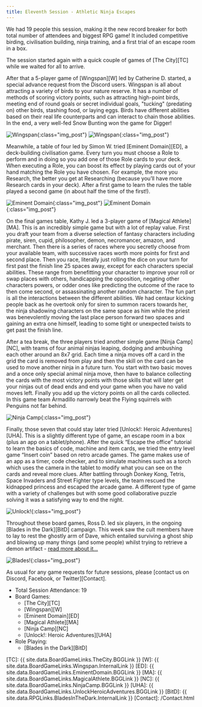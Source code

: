 ```yaml
---
title: Eleventh Session - Athletic Ninja Escapes
---
```


We had 19 people this session, making it the new record breaker for both total number of attendees and biggest RPG game!
It included competitive birding, civilisation building, ninja training, and a first trial of an escape room in a box.

The session started again with a quick couple of games of [The City][TC] while we waited for all to arrive.

After that a 5-player game of [Wingspan][W] led by Catherine D. started, a special advance request from the Discord users.
Wingspan is all about attracting a variety of birds to your nature reserve.
It has a number of methods of scoring victory points, such as attracting high-point birds, meeting end of round goals or secret individual goals, "tucking" (predating on) other birds, stashing food, or laying eggs.
Birds have different abilities based on their real life counterparts and can interact to chain those abilities.
In the end, a very well-fed Snow Bunting won the game for Digger!

![Wingspan](/images/posts/2020_02_26/wingspan03.jpg "Wingspan"){:class="img_post"}
![Wingspan](/images/posts/2020_02_26/wingspan05.jpg "Wingspan"){:class="img_post"}

Meanwhile, a table of four led by Simon W. tried [Eminent Domain][ED], a deck-building civilisation game.
Every turn you must choose a Role to perform and in doing so you add one of those Role cards to your deck.
When executing a Role, you can boost its effect by playing cards out of your hand matching the Role you have chosen.
For example, the more you Research, the better you get at Researching (because you’ll have more Research cards in your deck).
After a first game to learn the rules the table played a second game (in about half the time of the first!).

![Eminent Domain](/images/posts/2020_02_26/eminentdomain01.jpg "Eminent Domain"){:class="img_post"}
![Eminent Domain](/images/posts/2020_02_26/eminentdomain03.jpg "Eminent Domain"){:class="img_post"}

On the final games table, Kathy J. led a 3-player game of [Magical Athlete][MA].
This is an incredibly simple game but with a lot of replay value.
First you draft your team from a diverse selection of fantasy characters including pirate, siren, cupid, philosopher, demon, necromancer, amazon, and merchant.
Then there is a series of races where you secretly choose from your available team, with successive races worth more points for first and second place.
Then you race, literally just rolling the dice on your turn for first past the finish line 25 spaces away, except for each characters special abilities.
These range from benefitting your character to improve your roll or swap places with others, handicapping the opposition, negating other characters powers, or odder ones like predicting the outcome of the race to then come second, or assassinating another random character.
The fun part is all the interactions between the different abilities.
We had centaur kicking people back as he overtook only for siren to summon racers towards her, the ninja shadowing characters on the same space as him while the priest was benevolently moving the last place person forward two spaces and gaining an extra one himself, leading to some tight or unexpected twists to get past the finish line.

After a tea break, the three players tried another simple game [Ninja Camp][NC], with teams of four animal ninjas leaping, dodging and ambushing each other around an 8x7 grid.
Each time a ninja moves off a card in the grid the card is removed from play and then the skill on the card can be used to move another ninja in a future turn.
You start with two basic moves and a once only special animal ninja move, then have to balance collecting the cards with the most victory points with those skills that will later get your ninjas out of dead ends and end your game when you have no valid moves left.
Finally you add up the victory points on all the cards collected.
In this game team Armadillo narrowly beat the Flying squirrels with Penguins not far behind.

![Ninja Camp](/images/posts/2020_02_26/ninja01.jpg "Ninja Camp"){:class="img_post"}

Finally, those seven that could stay later tried [Unlock!: Heroic Adventures][UHA].
This is a slightly different type of game, an escape room in a box (plus an app on a tablet/phone).
After the quick “Escape the office” tutorial to learn the basics of code, machine and item cards, we tried the entry level game “Insert coin” based on retro arcade games.
The game makes use of an app as a timer, code checker, and to simulate machines such as a torch which uses the camera in the tablet to modify what you can see on the cards and reveal more clues.
After battling through Donkey Kong, Tetris, Space Invaders and Street Fighter type levels, the team rescued the kidnapped princess and escaped the arcade game.
A different type of game with a variety of challenges but with some good collaborative puzzle solving it was a satisfying way to end the night.

![Unlock!](/images/posts/2020_02_26/unlock03.jpg "Unlock!"){:class="img_post"}

Throughout these board games, Ross D. led six players, in the ongoing [Blades in the Dark][BitD] campaign.
This week saw the cult members have to lay to rest the ghostly arm of Dave, which entailed surviving a ghost ship and blowing up many things (and some people) whilst trying to retrieve a demon artifact - [read more about it...](/Sessions/2020-blades-campaign.html#session-26th-feb---ghost-ship)

![Blades!](/images/posts/2020_02_26/bitd01.jpg "Blades!"){:class="img_post"}

As usual for any game requests for future sessions, please [contact us on Discord, Facebook, or Twitter][Contact].

* Total Session Attendance: 19
* Board Games:
    * [The City][TC]
    * [Wingspan][W]
    * [Eminent Domain][ED]
    * [Magical Athlete][MA]
    * [Ninja Camp][NC]
    * [Unlock!: Heroic Adventures][UHA]
* Role Playing:
    * [Blades in the Dark][BitD]


[TC]: {{ site.data.BoardGameLinks.TheCity.BGGLink }}
[W]: {{ site.data.BoardGameLinks.Wingspan.InternalLink }}
[ED]: {{ site.data.BoardGameLinks.EminentDomain.BGGLink }}
[MA]: {{ site.data.BoardGameLinks.MagicalAthlete.BGGLink }}
[NC]: {{ site.data.BoardGameLinks.NinjaCamp.BGGLink }}
[UHA]:  {{ site.data.BoardGameLinks.UnlockHeroicAdventures.BGGLink }}
[BitD]: {{ site.data.RPGLinks.BladesInTheDark.InternalLink }}
[Contact]: /Contact.html
